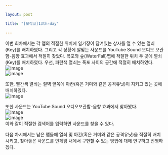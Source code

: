 ```yaml
---

layout: post

title: "[모각코]13th-day"

---
```


이번 회차에서는 각 맵의 적절한 위치에 일기장이 담겨있는 상자를 열 수 있는 열쇠(Key)를 배치하였다. 그리고 각 상황에 알맞는 사운드를 YouTube Sound 오디오 보관함-음향 효과에서 적절히 찾았다.
폭포와 숲(WaterFall)맵에 적절한 위치 두 곳에 열쇠(Key)를 배치하였다. 우선, 파란색 열쇠는 폭포 사이의 공간에 적절히 배치하였다.   
![image](https://user-images.githubusercontent.com/78609676/130385626-c437d6b5-49b5-44a2-8169-b6b6c3d54379.png)   
![image](https://user-images.githubusercontent.com/78609676/130385720-f93013c4-5555-459f-800b-728469ca7c36.png)   

또한, 빨간색 열쇠는 절벽 앞쪽에 아칸(혹은 거미와 같은 공격유닛)이 지키고 있는 곳에 배치하였다.   
![image](https://user-images.githubusercontent.com/78609676/130386639-9e830ff8-0074-4fef-9de0-ba7e74fe8f5b.png)   

또한 사운드는 YouTube Sound 오디오보관함-음향 효과에서 찾아봤다.   
![image](https://user-images.githubusercontent.com/78609676/130386812-27cb175d-6b8b-41cb-a8ee-53a9dfef0e0c.png)   
![image](https://user-images.githubusercontent.com/78609676/130386836-a213fdb6-98df-4fb6-886f-7ad863100da7.png)   
이와 같이 적절한 검색어를 입력하면 사운드를 찾을 수 있다.

다음 차시에서는 남은 맵들에 열쇠 및 아칸(혹은 거미와 같은 공격유닛)을 적절히 배치시키고, 찾아놓은 사운드를 인게임 내에서 구현할 수 있는 방법에 대해 연구하고 진행하겠다.





